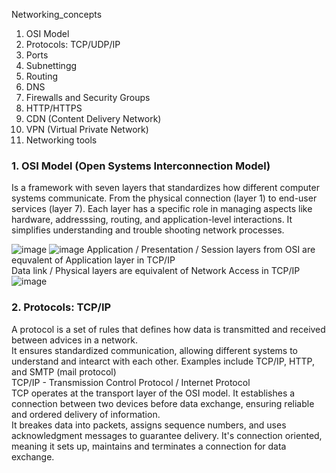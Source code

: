 Networking_concepts

1. OSI Model
2. Protocols: TCP/UDP/IP
3. Ports
4. Subnettingg
5. Routing
6. DNS
7. Firewalls and Security Groups
8. HTTP/HTTPS
9. CDN (Content Delivery Network)
10. VPN (Virtual Private Network)
11. Networking tools

### 1. OSI Model (Open Systems Interconnection Model)
Is a framework with seven layers that standardizes how different computer systems communicate. From the physical connection (layer 1) to end-user services (layer 7). Each layer has a specific role in managing aspects like hardware, addresssing, routing, and application-level interactions.
It simplifies understanding and trouble shooting network processes.

![image](https://github.com/user-attachments/assets/a2916fb0-a192-49d4-a37e-ffc3f4255644)
![image](https://github.com/user-attachments/assets/b4f150e8-eb91-474b-9b2b-93ae28790123)
Application / Presentation / Session layers from OSI are equvalent of Application layer in TCP/IP <br>
Data link / Physical layers are equivalent of Network Access in TCP/IP
![image](https://github.com/user-attachments/assets/7a1156c0-9398-4a3b-b90c-c6a7c29e6c22)

### 2. Protocols: TCP/IP
A protocol is a set of rules that defines how data is transmitted and received between advices in a network.<br>
It ensures standardized communication, allowing different systems to understand and intearct with each other. Examples include TCP/IP, HTTP, and SMTP (mail protocol) <br>
TCP/IP - Transmission Control Protocol / Internet Protocol <br>
TCP operates at the transport layer of the OSI model. It establishes a connection between two devices before data exchange, ensuring reliable and ordered delivery of information. <br>
It breakes data into packets, assigns sequence numbers, and uses acknowledgment messages to guarantee delivery. It's connection oriented, meaning it sets up, maintains and terminates a connection for data exchange.<br>
